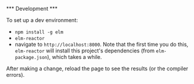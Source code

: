 *** Development ***

To set up a dev environment:

  * `npm install -g elm`
  * `elm-reactor`
  * navigate to `http://localhost:8000`. Note that the first time you do this, `elm-reactor` will install this project's dependencies (from `elm-package.json`), which takes a while.

After making a change, reload the page to see the results (or the compiler errors).
